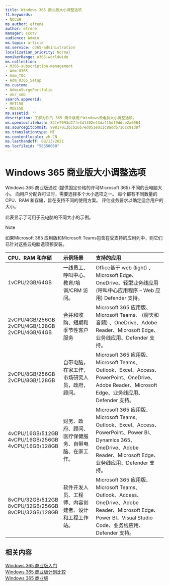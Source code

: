 ```yaml
---
title: Windows 365 商业版大小调整选项
f1.keywords:
- NOCSH
ms.author: efrene
author: efrene
manager: scotv
audience: Admin
ms.topic: article
ms.service: o365-administration
localization_priority: Normal
monikerRange: o365-worldwide
ms.collection:
- M365-subscription-management
- Adm_O365
- Adm_TOC
- Adm_O365_Setup
ms.custom:
- AdminSurgePortfolio
- okr_smb
search.appverid:
- MET150
- MOE150
ms.assetid: ''
description: 了解为你的 365 商业版用户Windows云电脑大小调整选项。
ms.openlocfilehash: 82fe7093d27fe3d1302e43da415df9ddce2a6064
ms.sourcegitcommit: 99817013bcb26b7ed051e011c8addb716cc91d8f
ms.translationtype: MT
ms.contentlocale: zh-CN
ms.lasthandoff: 08/13/2021
ms.locfileid: "58350060"
---
```

# <a name="windows-365-business-sizing-options"></a>Windows 365 商业版大小调整选项

Windows 365 商业版通过 (提供固定价格的许可Microsoft 365) 不同的云电脑大小。 向用户分配许可证时，需要选择多个大小选项之一。 每个都有不同数量的 CPU、RAM 和存储，旨在支持不同的使用方案。 评估业务要求以确定适合用户的大小。 

此表显示了可用于云电脑的不同大小的示例。

> [!NOTE]  
> 如果Microsoft 365 应用版和Microsoft Teams包含在受支持的应用列中，则它们已针对这些云电脑选项预安装。 


|CPU、RAM 和存储|示例场景|支持的应用|
|:-------------------------------------------------------------------------------|:----------------------------------|:----------------------------------|
|1vCPU/2GB/64GB |一线员工、呼叫中心、教育/培训/CRM 访问。|Office基于 web (light) 、Microsoft Edge、OneDrive、轻型业务线应用 (呼叫中心应用程序 – Web 应用) Defender 支持。 |
|2vCPU/4GB/256GB<br/> 2vCPU/4GB/128GB<br/> 2vCPU/4GB/64GB |合并和收购、短期和季节性客户服务 |Microsoft 365 应用版、Microsoft Teams、 (聊天和音频) 、OneDrive、Adobe Reader、Microsoft Edge、业务线应用、Defender 支持。  |
|2vCPU/8GB/256GB<br/>2vCPU/8GB/128GB |自带电脑，在家工作，市场研究人员，政府，顾问。 |Microsoft 365 应用版、Microsoft Teams、Outlook、Excel、Access、PowerPoint、OneDrive、Adobe Reader、Microsoft Edge、业务线应用、Defender 支持。  |
|4vCPU/16GB/512GB<br/>4vCPU/16GB/256GB<br/> 4vCPU/16GB/128GB|财务、政府、顾问、医疗保健服务、自带电脑、在家工作。 |Microsoft 365 应用版、Microsoft Teams、Outlook、Excel、Access、PowerPoint、Power BI、Dynamics 365、OneDrive、Adobe Reader、Microsoft Edge、业务线应用、Defender 支持。 |
|8vCPU/32GB/512GB<br/>8vCPU/32GB/256GB<br/>8vCPU/32GB/128GB |软件开发人员、工程师、内容创建者、设计和工程工作站。 |Microsoft 365 应用版、Microsoft Teams、Outlook、Access、OneDrive、Adobe Reader、Microsoft Edge、Power BI、Visual Studio Code、业务线应用、Defender 支持。  |


## <a name="related-content"></a>相关内容

[Windows 365 商业版入门](get-started-windows-365-business.md) <br/>
[Windows 365 商业版计划比较](https://www.microsoft.com/windows-365/business/compare-plans-pricing) <br/>
[Windows 365 商业版](https://www.microsoft.com/windows-365/business) <br/>
